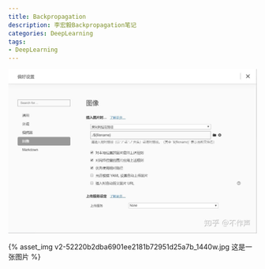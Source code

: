 ```yaml
---
title: Backpropagation
description: 李宏毅Backpropagation笔记
categories: DeepLearning
tags:
- DeepLearning
---
```


![img](Backpropagation/v2-52220b2dba6901ee2181b72951d25a7b_1440w.jpg)

{% asset_img v2-52220b2dba6901ee2181b72951d25a7b_1440w.jpg 这是一张图片 %}